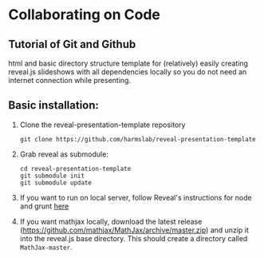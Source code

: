 # Collaborating on Code
## Tutorial of Git and Github
html and basic directory structure template for (relatively) easily creating reveal.js slideshows with all dependencies locally so you do not need an internet connection while presenting.

## Basic installation:
1. Clone the reveal-presentation-template repository

    ```
    git clone https://github.com/harmslab/reveal-presentation-template
    ```
2. Grab reveal as submodule:

    ```
    cd reveal-presentation-template
    git submodule init
    git submodule update
    ```
3. If you want to run on local server, follow Reveal's instructions for node and grunt [here](https://github.com/hakimel/reveal.js/)
4. If you want mathjax locally, download the latest release (https://github.com/mathjax/MathJax/archive/master.zip) and unzip it into the reveal.js base directory.  This should create a directory called `MathJax-master`.
